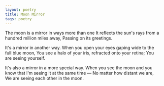 ```yaml
---
layout: poetry
title: Moon Mirror
tags: poetry
---
```


The moon is a mirror in ways more than one
It reflects the sun's rays from a hundred million miles away,
Passing on its greetings.

It's a mirror in another way.
When you open your eyes gaping wide to the full blue moon, 
You see a halo of your iris, refracted onto your retina;
You are seeing yourself.

It's also a mirror in a more special way.
When you see the moon and you know that I'm seeing it at the same time —
No matter how distant we are, 
We are seeing each other in the moon.
